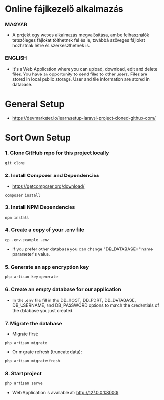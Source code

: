 Online fájlkezelő alkalmazás
=============================
### MAGYAR
- A projekt egy webes alkalmazás megvalósítása, amibe felhasználók tetszőleges fájlokat tölthetnek fel és le, továbbá szöveges fájlokat hozhatnak létre és szerkeszthetnek is.

### ENGLISH
- It's a Web Application where you can upload, download, edit and delete files. You have an opportunity to send files to other users. Files are stored in local public storage. User and file information are stored in database.

General Setup
=============

- https://devmarketer.io/learn/setup-laravel-project-cloned-github-com/

Sort Own Setup
==============
### 1. Clone GitHub repo for this project locally
```
git clone 
```

### 2. Install Composer and Dependencies
- https://getcomposer.org/download/
```
composer install
```

### 3. Install NPM Dependencies
```
npm install
```

### 4. Create a copy of your .env file
```
cp .env.example .env
```
- If you prefer other database you can change "DB_DATABASE=" name parameter's value.

### 5. Generate an app encryption key
```
php artisan key:generate
```

### 6. Create an empty database for our application 
- In the .env file fill in the DB_HOST, DB_PORT, DB_DATABASE, DB_USERNAME, and DB_PASSWORD options to match the credentials of the database you just created.

### 7. Migrate the database
- Migrate first:
```
php artisan migrate
```
- Or migrate refresh (truncate data):
```
php artisan migrate:fresh
```

### 8. Start project
```
php artisan serve
```
- Web Application is available at: http://127.0.0.1:8000/